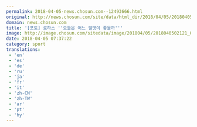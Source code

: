```yaml
---
permalink: 2018-04-05-news.chosun.com--12493666.html
original: http://news.chosun.com/site/data/html_dir/2018/04/05/2018040502194.html
domain: news.chosun.com
title: '[포토] 로하스 ''오늘은 어느 헬멧이 좋을까'''
image: http://image.chosun.com/sitedata/image/201804/05/2018040502121_0.jpg
date: 2018-04-05 07:37:22
category: sport
translations: 
 - 'en'
 - 'es'
 - 'de'
 - 'ru'
 - 'ja'
 - 'fr'
 - 'it'
 - 'zh-CN'
 - 'zh-TW'
 - 'ar'
 - 'pt'
 - 'hy'
---
```


